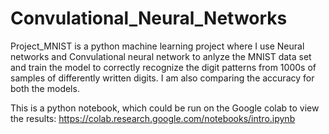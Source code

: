 # Convulational_Neural_Networks

Project_MNIST is a python machine learning project where I use Neural networks and Convulational neural network to anlyze the MNIST data set and train the model to correctly recognize the digit patterns from 1000s of samples of differently written digits. I am also comparing the accuracy for both the models.


This is a python notebook, which could be run on the Google colab to view the results:
https://colab.research.google.com/notebooks/intro.ipynb

